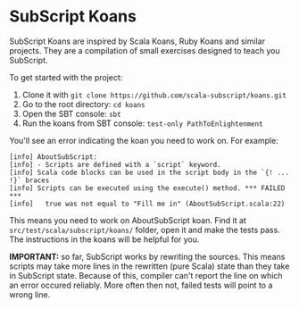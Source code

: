 # SubScript Koans
SubScript Koans are inspired by Scala Koans, Ruby Koans and similar projects.
They are a compilation of small exercises designed to teach you SubScript.

To get started with the project:

1. Clone it with `git clone https://github.com/scala-subscript/koans.git`
2. Go to the root directory: `cd koans`
3. Open the SBT console: `sbt`
4. Run the koans from SBT console: `test-only PathToEnlightenment`

You'll see an error indicating the koan you need to work on. For example:
```
[info] AboutSubScript:
[info] - Scripts are defined with a `script` keyword.
[info] Scala code blocks can be used in the script body in the `{! ... !}` braces
[info] Scripts can be executed using the execute() method. *** FAILED ***
[info]   true was not equal to "Fill me in" (AboutSubScript.scala:22)
```

This means you need to work on AboutSubScript koan. Find it at `src/test/scala/subscript/koans/` folder, open it and make the tests pass.
The instructions in the koans will be helpful for you.

**IMPORTANT:** so far, SubScript works by rewriting the sources. This means scripts may take more lines in the rewritten (pure Scala) state than they take in SubScript state. Because of this, compiler can't report the line on which an error occured reliably. More often then not, failed tests will point to a wrong line.